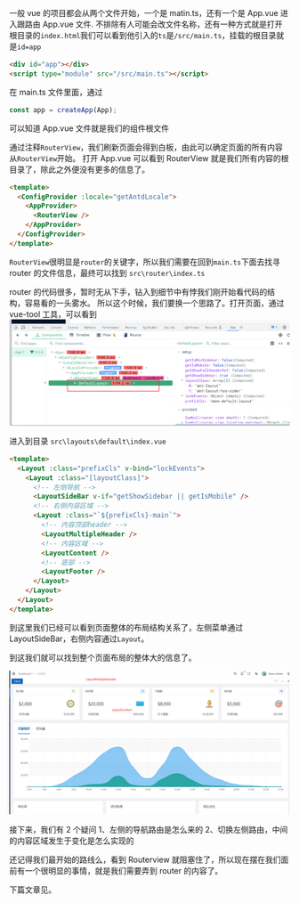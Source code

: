 一般 vue 的项目都会从两个文件开始，一个是 matin.ts，还有一个是 App.vue
进入跟路由 App.vue 文件.
不排除有人可能会改文件名称，还有一种方式就是打开根目录的`index.html`我们可以看到他引入的`ts`是`/src/main.ts`，挂载的根目录就是`id=app`

```html
<div id="app"></div>
<script type="module" src="/src/main.ts"></script>
```

在 main.ts 文件里面，通过

```js
const app = createApp(App);
```

可以知道 App.vue 文件就是我们的组件根文件

通过注释`RouterView`，我们刷新页面会得到白板，由此可以确定页面的所有内容从`RouterView`开始。
打开 App.vue 可以看到 RouterView 就是我们所有内容的根目录了，除此之外便没有更多的信息了。

```html
<template>
  <ConfigProvider :locale="getAntdLocale">
    <AppProvider>
      <RouterView />
    </AppProvider>
  </ConfigProvider>
</template>
```

`RouterView`很明显是`router`的关键字，所以我们需要在回到`main.ts`下面去找寻 router 的文件信息，最终可以找到
`src\router\index.ts`

router 的代码很多，暂时无从下手，钻入到细节中有悖我们刚开始看代码的结构，容易看的一头雾水。
所以这个时候，我们要换一个思路了。打开页面，通过 vue-tool 工具，可以看到
![](./assets/13.png)

进入到目录 `src\layouts\default\index.vue`

```html
<template>
  <Layout :class="prefixCls" v-bind="lockEvents">
    <Layout :class="[layoutClass]">
      <!-- 左侧导航 -->
      <LayoutSideBar v-if="getShowSidebar || getIsMobile" />
      <!-- 右侧内容区域 -->
      <Layout :class="`${prefixCls}-main`">
        <!-- 内容顶部header -->
        <LayoutMultipleHeader />
        <!-- 内容区域 -->
        <LayoutContent />
        <!-- 底部 -->
        <LayoutFooter />
      </Layout>
    </Layout>
  </Layout>
</template>
```

到这里我们已经可以看到页面整体的布局结构关系了，左侧菜单通过 LayoutSideBar，右侧内容通过`Layout`。

到这我们就可以找到整个页面布局的整体大的信息了。

![](./assets/14.png)

接下来，我们有 2 个疑问
1、左侧的导航路由是怎么来的
2、切换左侧路由，中间的内容区域发生于变化是怎么实现的

还记得我们最开始的路线么，看到 Routerview 就阻塞住了，所以现在摆在我们面前有一个很明显的事情，就是我们需要弄到 router 的内容了。

下篇文章见。
